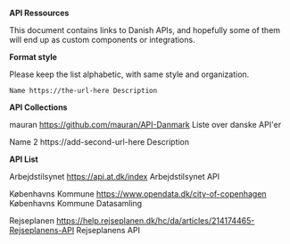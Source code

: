 **API Ressources**

This document contains links to Danish APIs, and hopefully some of them will end up as custom components or integrations.

**Format style**

Please keep the list alphabetic, with same style and organization.

```
Name https://the-url-here Description
```

**API Collections**

mauran https://github.com/mauran/API-Danmark Liste over danske API'er

Name 2 https://add-second-url-here Description

**API List**

Arbejdstilsynet https://api.at.dk/index Arbejdstilsynet API

Københavns Kommune https://www.opendata.dk/city-of-copenhagen Københavns Kommune Datasamling

Rejseplanen https://help.rejseplanen.dk/hc/da/articles/214174465-Rejseplanens-API Rejseplanens API

